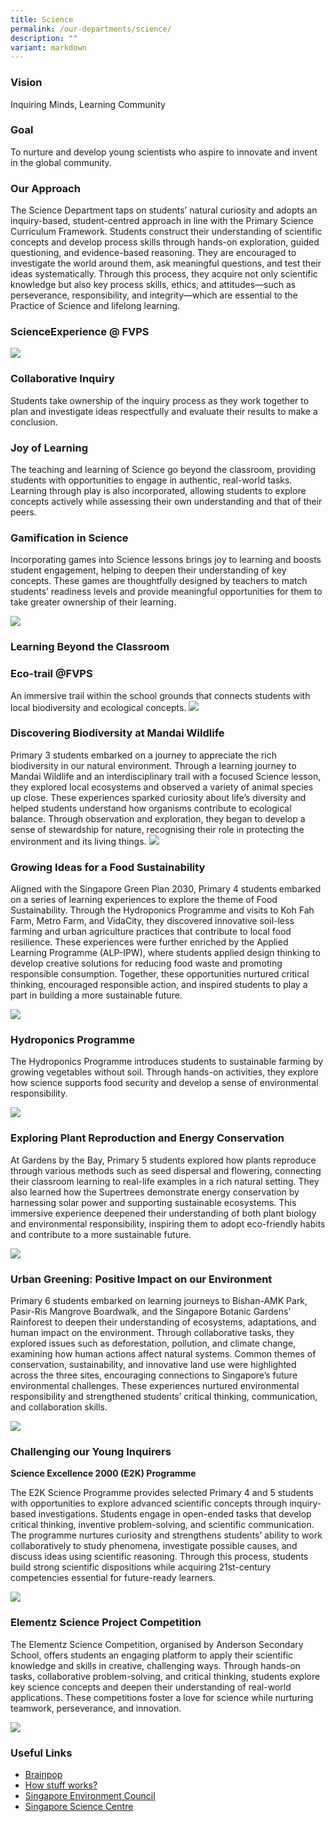 ```yaml
---
title: Science
permalink: /our-departments/science/
description: ""
variant: markdown
---
```

### Vision  

Inquiring Minds, Learning Community

### Goal  

To nurture and develop young scientists who aspire to innovate and invent in the global community.

### Our Approach

The Science Department taps on students’ natural curiosity and adopts an inquiry-based, student-centred approach in line with the Primary Science Curriculum Framework. Students construct their understanding of scientific concepts and develop process skills through hands-on exploration, guided questioning, and evidence-based reasoning. They are encouraged to investigate the world around them, ask meaningful questions, and test their ideas systematically. Through this process, they acquire not only scientific knowledge but also key process skills, ethics, and attitudes—such as perseverance, responsibility, and integrity—which are essential to the Practice of Science and lifelong learning.

### **ScienceExperience @ FVPS**

![](/images/Our%20departments/Science/science_1.png)


### Collaborative Inquiry  
Students take ownership of the inquiry process as they work together to plan and investigate ideas respectfully and evaluate their results to make a conclusion.



### Joy of Learning

The teaching and learning of Science go beyond the classroom, providing students with opportunities to engage in authentic, real-world tasks. Learning through play is also incorporated, allowing students to explore concepts actively while assessing their own understanding and that of their peers.

### Gamification in Science

Incorporating games into Science lessons brings joy to learning and boosts student engagement, helping to deepen their understanding of key concepts. These games are thoughtfully designed by teachers to match students’ readiness levels and provide meaningful opportunities for them to take greater ownership of their learning.

![](/images/Our%20departments/Science/Sci_1.png)

### Learning Beyond the Classroom

### Eco-trail @FVPS

An immersive trail within the school grounds that connects students with local biodiversity and ecological concepts.
![](/images/Our%20departments/Science/garden.jpg)

### Discovering Biodiversity at Mandai Wildlife

Primary 3 students embarked on a journey to appreciate the rich biodiversity in our natural environment. Through a learning journey to Mandai Wildlife  and an interdisciplinary trail with a focused Science lesson, they explored local ecosystems and observed a variety of animal species up close. These experiences sparked curiosity about life’s diversity and helped students understand how organisms contribute to ecological balance. Through observation and exploration, they began to develop a sense of stewardship for nature, recognising their role in protecting the environment and its living things.
![](/images/Our%20departments/wildlife.png)

### Growing Ideas for a Food Sustainability

Aligned with the Singapore Green Plan 2030, Primary 4 students embarked on a series of learning experiences to explore the theme of Food Sustainability. Through the Hydroponics Programme and visits to Koh Fah Farm, Metro Farm, and VidaCity, they discovered innovative soil-less farming and urban agriculture practices that contribute to local food resilience. These experiences were further enriched by the Applied Learning Programme (ALP-IPW), where students applied design thinking to develop creative solutions for reducing food waste and promoting responsible consumption. Together, these opportunities nurtured critical thinking, encouraged responsible action, and inspired students to play a part in building a more sustainable future.

![](/images/Our%20departments/Science/food.png)


### Hydroponics Programme

The Hydroponics Programme introduces students to sustainable farming by growing vegetables without soil. Through hands-on activities, they explore how science supports food security and develop a sense of environmental responsibility.

![](/images/Our%20departments/Science/hydroponic.png)

### Exploring Plant Reproduction and Energy Conservation

At Gardens by the Bay, Primary 5 students explored how plants reproduce through various methods such as seed dispersal and flowering, connecting their classroom learning to real-life examples in a rich natural setting. They also learned how the Supertrees demonstrate energy conservation by harnessing solar power and supporting sustainable ecosystems. This immersive experience deepened their understanding of both plant biology and environmental responsibility, inspiring them to adopt eco-friendly habits and contribute to a more sustainable future.

![](/images/Our%20departments/Science/energy.png)

### Urban Greening: Positive Impact on our Environment

Primary 6 students embarked on learning journeys to Bishan-AMK Park, Pasir-Ris Mangrove Boardwalk, and the Singapore Botanic Gardens’ Rainforest to deepen their understanding of ecosystems, adaptations, and human impact on the environment. Through collaborative tasks, they explored issues such as deforestation, pollution, and climate change, examining how human actions affect natural systems. Common themes of conservation, sustainability, and innovative land use were highlighted across the three sites, encouraging connections to Singapore’s future environmental challenges. These experiences nurtured environmental responsibility and strengthened students’ critical thinking, communication, and collaboration skills.

![](/images/Our%20departments/Science/Impact.jpg)


### Challenging our Young Inquirers

**Science Excellence 2000 (E2K) Programme**

The E2K Science Programme provides selected Primary 4 and 5 students with opportunities to explore advanced scientific concepts through inquiry-based investigations. Students engage in open-ended tasks that develop critical thinking, inventive problem-solving, and scientific communication. The programme nurtures curiosity and strengthens students’ ability to work collaboratively to study phenomena, investigate possible causes, and discuss ideas using scientific reasoning. Through this process, students build strong scientific dispositions while acquiring 21st-century competencies essential for future-ready learners.

![](/images/Our%20departments/Science/Beige_And_Blue_Minimalist_Photo_Collage_Instagram_Story.png)

### Elementz Science Project Competition

The Elementz Science Competition, organised by Anderson Secondary School, offers students an engaging platform to apply their scientific knowledge and skills in creative, challenging ways. Through hands-on tasks, collaborative problem-solving, and critical thinking, students explore key science concepts and deepen their understanding of real-world applications. These competitions foster a love for science while nurturing teamwork, perseverance, and innovation.

![](/images/Our%20departments/Science/science1.jpg)
### Useful Links

*   <a href="https://www.brainpop.com/" target="_blank">Brainpop</a>
*   <a href="https://www.howstuffworks.com/" target="_blank">How stuff works?</a>
*   <a href="https://www.sec.org.sg/" target="_blank">Singapore Environment Council</a>
*   <a href="https://www.science.edu.sg" target="_blank">Singapore Science Centre</a>